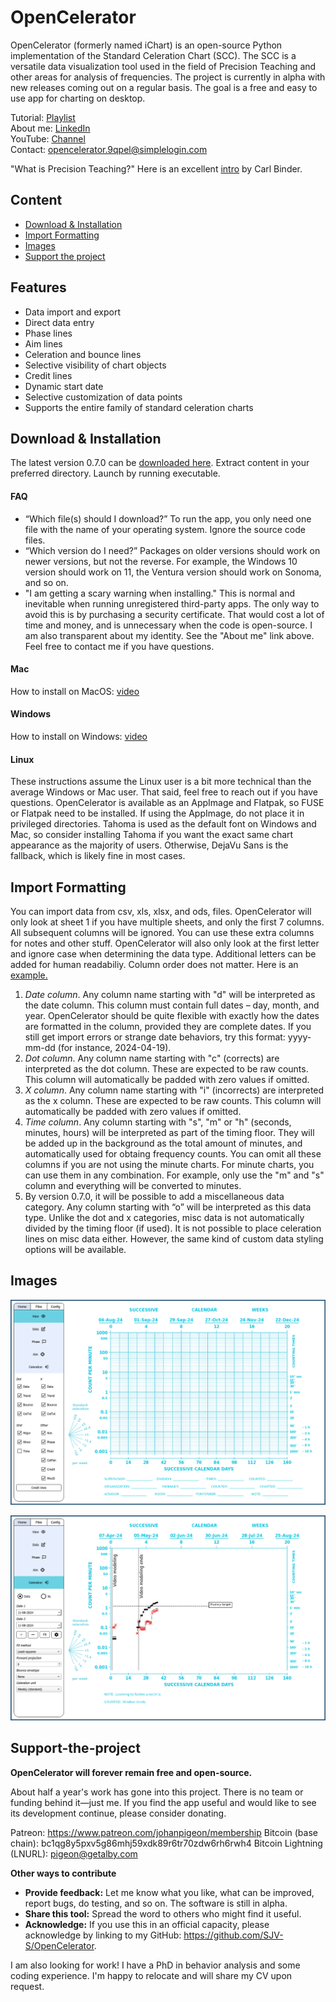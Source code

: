 # OpenCelerator

OpenCelerator (formerly named iChart) is an open-source Python implementation of the Standard Celeration Chart (SCC). The SCC is a versatile data visualization tool used in the field of Precision Teaching and other areas for analysis of frequencies. The project is currently in alpha with new releases coming out on a regular basis. The goal is a free and easy to use app for charting on desktop.

Tutorial: [Playlist](https://www.youtube.com/playlist?list=PLAU5et__-B6HCHmlgyxgPPDJ2rHgZ1PY4)<br>
About me: [LinkedIn](https://www.linkedin.com/in/jsv01/)<br>
YouTube: [Channel](https://www.youtube.com/@sudorandom7619)<br>
Contact: opencelerator.9qpel@simplelogin.com

"What is Precision Teaching?" Here is an excellent [intro](https://www.youtube.com/watch?v=PjwWZP726Ko&list=PLuQRRtTr10Mm1QycJLUjowBFugi7lg0c7&index=5&t=0s) by Carl Binder.


## Content
- [Download & Installation](#download--installation)
- [Import Formatting](#import-formatting)
- [Images](#images)
- [Support the project](#Support-the-project)

## Features
- Data import and export
- Direct data entry
- Phase lines
- Aim lines
- Celeration and bounce lines
- Selective visibility of chart objects
- Credit lines
- Dynamic start date
- Selective customization of data points
- Supports the entire family of standard celeration charts


## Download & Installation

The latest version 0.7.0 can be [downloaded here](https://github.com/SJV-S/OpenCelerator/releases/tag/0.7.0). Extract content in your preferred directory. Launch by running executable.

#### FAQ
- “Which file(s) should I download?” To run the app, you only need one file with the name of your operating system. Ignore the source code files.
- “Which version do I need?” Packages on older versions should work on newer versions, but not the reverse. For example, the Windows 10 version should work on 11, the Ventura version should work on Sonoma, and so on.
- "I am getting a scary warning when installing." This is normal and inevitable when running unregistered third-party apps. The only way to avoid this is by purchasing a security certificate. That would cost a lot of time and money, and is unnecessary when the code is open-source. I am also transparent about my identity. See the "About me" link above. Feel free to contact me if you have questions.


#### Mac

How to install on MacOS: [video](https://youtu.be/5srnnDgY0Cw)


#### Windows

How to install on Windows: [video](https://youtu.be/u8ugPqEv8LM)

#### Linux

These instructions assume the Linux user is a bit more technical than the average Windows or Mac user. That said, feel free to reach out if you have questions. OpenCelerator is available as an AppImage and Flatpak, so FUSE or Flatpak need to be installed. If using the AppImage, do not place it in privileged directories. Tahoma is used as the default font on Windows and Mac, so consider installing Tahoma if you want the exact same chart appearance as the majority of users. Otherwise, DejaVu Sans is the fallback, which is likely fine in most cases.

## Import Formatting

You can import data from csv, xls, xlsx, and ods, files. OpenCelerator will only look at sheet 1 if you have multiple sheets, and only the first 7 columns. All subsequent columns will be ignored. You can use these extra columns for notes and other stuff. OpenCelerator will also only look at the first letter and ignore case when determining the data type. Additional letters can be added for human readabiliy. Column order does not matter. Here is an [example.](https://github.com/SJV-S/OpenCelerator/blob/main/example_data.csv)

1) *Date column*. Any column name starting with "d" will be interpreted as the date column. This column must contain full dates – day, month, and year. OpenCelerator should be quite flexible with exactly how the dates are formatted in the column, provided they are complete dates. If you still get import errors or strange date behaviors, try this format: yyyy-mm-dd (for instance, 2024-04-19).
2) *Dot column*. Any column name starting with "c" (corrects) are interpreted as the dot column. These are expected to be raw counts. This column will automatically be padded with zero values if omitted.
3) *X column*. Any column name starting with "i" (incorrects) are interpreted as the x column. These are expected to be raw counts. This column will automatically be padded with zero values if omitted.
4) *Time column*. Any column starting with "s", "m" or "h" (seconds, minutes, hours) will be interpreted as part of the timing floor. They will be added up in the background as the total amount of minutes, and automatically used for obtaing frequency counts. You can omit all these columns if you are not using the minute charts. For minute charts, you can use them in any combination. For example, only use the "m" and "s" column and everything will be converted to minutes.
5) By version 0.7.0, it will be possible to add a miscellaneous data category. Any column starting with “o” will be interpreted as this data type. Unlike the dot and x categories, misc data is not automatically divided by the timing floor (if used). It is not possible to place celeration lines on misc data either. However, the same kind of custom data styling options will be available.

## Images

![Default Chart](/images/default_chart.png)

![Example Chart](images/example_chart.png)

## Support-the-project

**OpenCelerator will forever remain free and open-source.**

About half a year's work has gone into this project. There is no team or funding behind it—just me. If you find the app useful and would like to see its development continue, please consider donating.

Patreon: https://www.patreon.com/johanpigeon/membership
Bitcoin (base chain): bc1qg8y5pxv5g86mhj59xdk89r6tr70zdw6rh6rwh4
Bitcoin Lightning (LNURL): pigeon@getalby.com

**Other ways to contribute**

- **Provide feedback:** Let me know what you like, what can be improved, report bugs, do testing, and so on. The software is still in alpha.
- **Share this tool:** Spread the word to others who might find it useful.
- **Acknowledge:** If you use this in an official capacity, please acknowledge by linking to my GitHub: https://github.com/SJV-S/OpenCelerator.

I am also looking for work! I have a PhD in behavior analysis and some coding experience. I'm happy to relocate and will share my CV upon request.

